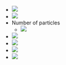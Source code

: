 - ![](https://remnote-user-data.s3.amazonaws.com/_qBw3CyI4CQw_oalEaAsUcP1kiaZITCn4x1_gLEvQPHXNEw9uEOvx1aLXf4TCFflMEn6dkMwdEd4BDAaOaKX2o4YqPOI8HIZohY48uUtkNhzxTwl1EVzTbXXMewtVETM.png) 
- ![](https://remnote-user-data.s3.amazonaws.com/ZmSjp0r4ft0EWGSLoUEBD2GUtA8Ue5VECHNYjKxNNZs6dkRNoQuKk6adUSEcht3uWsefQSUEkKaTgNY5EaPxuRy6uO12oOieV7O8JgEUIAQ3YMI5M0JHoL92po7fwKjv.png) 
- Number of particles
    - ![](https://remnote-user-data.s3.amazonaws.com/2ec4KRHGY__PF5SVVbPafeSTtl6XVJnOcqJ87mcSUwdxLjepCJtXx9wDWxnLgEcL6nnDh07Dyw7bnehWEFUGFUdlQnUx71uBATomlMJiA5-MY_ZezWi-IJ3XcHaeLdIK.png) 
- ![](https://remnote-user-data.s3.amazonaws.com/ehD1fhAoMC0wALcNjxiKXG5i_H5ub0451IvIabmL5ywGq2OLsgLpvHW7SqEOi9NqBC85UAu9aYQK2lNFbWvbXhi7FKPR0kOBpZdToSA7fsmiZYV3UmRr2nX9drh9Xchr.png) 
- ![](https://remnote-user-data.s3.amazonaws.com/pEl54ZOByfgLugvoe6wVsnX7HUCKgKVyX2EV7ZOsyhl5_2NZ11pklEwzt-mqNL-bWL4FhdGrPNHpQn8ayOj2RFkBCiLRt0e569e0qhDjOeVFqOH0OKLoTxBX0A4THypR.png) 
- ![](https://remnote-user-data.s3.amazonaws.com/rmKg5xNkj2UhLBi6hvYm-MhekiWsjh_wiT4feGNV-9gt-4r3BJKsW1zvIXFOfTGVvHYi0DmHZJwDoeia8dcSjglhwknB471Rqh4rVlYlYbNALchD1-XogGqRhDsJil3M.png) 
- ![](https://remnote-user-data.s3.amazonaws.com/5TA6XsReJR7CQ4kN45NkYQup2Gd9BD4R8_70ZXYErrEQr3MNSFm6PbWP_BH8uXsEp0c7e67kLfLTYMdxPgxEvcgTkYmZsr8lLHpSAxr_7ltdx5z-2CoyVUg5kXZYvugM.png) 
